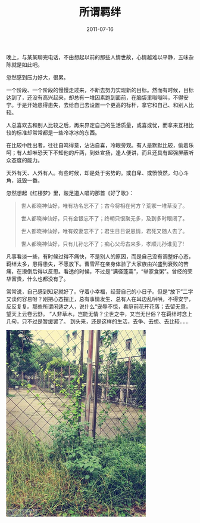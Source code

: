 ﻿---
title: "所谓羁绊"
date: 2011-07-16
categories: 
  - "essay"
tags: 
  - "生活"
---

晚上，与某某聊完电话，不由想起以前的那些人情世故，心情越难以平静，五味杂陈就是如此吧。

忽然感到压力好大，很累。

一个阶段、一个阶段的慢慢走过来，不断去努力实现新的目标。然而有时候，目标达到了，还没有高兴起来，却总有一堆因素跑到面前，在脑袋里嗡嗡叫，不得安宁。于是开始患得患失，去给自己去设置一个更高的标杆，拿它和自己、和别人比较。

人总喜欢去和别人比较之后，再来界定自己的生活质量，或喜或忧，而拿来互相比较的标准却常常都是一些冷冰冰的东西。

在比较中胜出者，往往自鸣得意，沾沾自喜，冷眼旁观。有人是默默比较，偷着乐呵；有人却唯恐天下不知他的斤两，到处宣扬，逢人便讲，而且还具有超强屏蔽听众态度的能力。

天外有天、人外有人。有些时候，却是处于劣势的。或自卑、或愤愤然，勾心斗角，诋毁一番。

忽然想起《红楼梦》里，跛足道人唱的那首《好了歌》：

> 世人都晓神仙好，唯有功名忘不了；古今将相在何方？荒冢一堆草没了。
> 
> 世人都晓神仙好，只有金银忘不了；终朝只恨聚无多，及到多时眼闭了。
> 
> 世人都晓神仙好，唯有姣妻忘不了；君生日日说恩情，君死又随人去了。
> 
> 世人都晓神仙好，只有儿孙忘不了；痴心父母古来多，孝顺儿孙谁见了!

凡事看淡一些，有时候过得不痛快，不是别人的原因，而是自己没有调整好心态，羁绊太多，患得患失，不愿放下。曹雪芹在亲身体验了大家族由兴盛到衰败的苦痛，在潦倒后得以反思。看透的时候，不过是“满径蓬蒿”，“举家食粥”。曾经的荣华富贵，什么也都没有了。

常常说，自己感到知足就好了。守着小幸福，经营自己的小日子。但是“放下”二字又谈何容易呀？刚把心态摆正，总有事情发生、总有人在耳边乱哄哄，不得安宁，反反复复。那些所谓闲适之人，说什么“宠辱不惊，看庭前花开花落；去留无意，望天上云卷云舒。 ”人非草木，岂能无情？尘世之中，又岂无世俗？在羁绊时念上几句，只不过是暂缓罢了。 到头来，还是这样的生活，去争、去想、去比较……

![配图](/images/5895928257_6810969b00.jpg)

